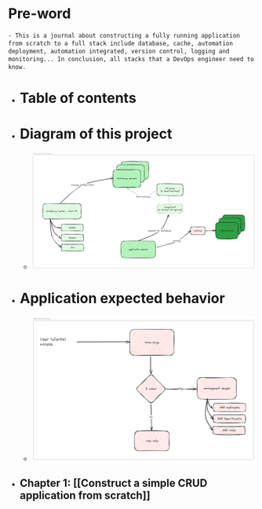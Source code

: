 # Pre-word
	- This is a journal about constructing a fully running application from scratch to a full stack include database, cache, automation deployment, automation integrated, version control, logging and monitoring... In conclusion, all stacks that a DevOps engineer need to know.
- # Table of contents
- # Diagram of this project
  
	- ![application-simplify-diagram.png](../Figures/application-simplify-diagram.png)

- # Application expected behavior

	- ![application-expected-behavior.png](../Figures/application-behavior.png)
- ## Chapter 1: [[Construct a simple CRUD application from scratch]]